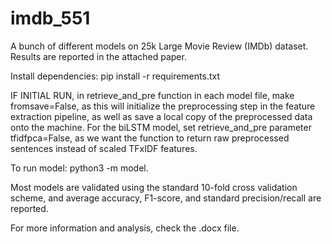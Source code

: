 # imdb_551

A bunch of different models on 25k Large Movie Review (IMDb) dataset.
Results are reported in the attached paper. 

Install dependencies: pip install -r requirements.txt

IF INITIAL RUN, in retrieve_and_pre function in each model file, make fromsave=False, as this will initialize the preprocessing step in the feature extraction pipeline, as well as save a local copy of the preprocessed data onto the machine. For the biLSTM model, set retrieve_and_pre parameter tfidfpca=False, as we want the function to return raw preprocessed sentences instead of scaled TFxIDF features. 

To run model: python3 -m model.<insert-module-name>

Most models are validated using the standard 10-fold cross validation scheme, and average accuracy, F1-score, and standard precision/recall are reported.

For more information and analysis, check the .docx file.
